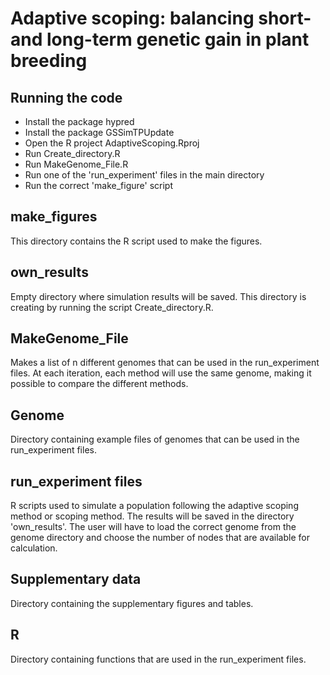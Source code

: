 # Adaptive scoping: balancing short- and long-term genetic gain in plant breeding
## Running the code
- Install the package hypred
- Install the package GSSimTPUpdate
- Open the R project AdaptiveScoping.Rproj
- Run Create_directory.R
- Run MakeGenome_File.R
- Run one of the 'run_experiment' files in the main directory
- Run the correct 'make_figure' script

## make_figures
This directory contains the R script used to make the figures.  

## own_results
Empty directory where simulation results will be saved. This directory is creating by running the script Create_directory.R.

## MakeGenome_File 
Makes a list of n different genomes that can be used in the run_experiment files. At each iteration, each method will use the same genome, making it possible to compare the different methods.

## Genome
Directory containing example files of genomes that can be used in the run_experiment files.

## run_experiment files
R scripts used to simulate a population following the adaptive scoping method or scoping method. The results will be saved in the directory 'own_results'. 
The user will have to load the correct genome from the genome directory and choose the number of nodes that are available for calculation. 

## Supplementary data
Directory containing the supplementary figures and tables.

## R
Directory containing functions that are used in the run_experiment files.